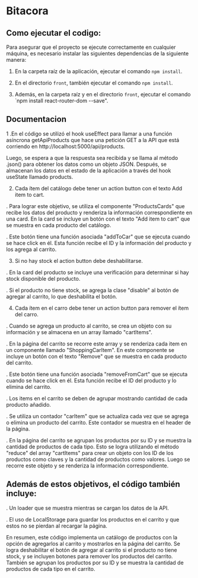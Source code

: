 # Bitacora

## Como ejecutar el codigo: 

Para asegurar que el proyecto se ejecute correctamente en cualquier máquina, es necesario instalar las siguientes dependencias de la siguiente manera:

1. En la carpeta raíz de la aplicación, ejecutar el comando `npm install`.

2. En el directorio `front`, también ejecutar el comando `npm install`.

3. Además, en la carpeta raíz y en el directorio `front`, ejecutar el comando `npm install react-router-dom --save".

## Documentacion

1 .En el código se utilizó el hook useEffect para llamar a una función asíncrona getApiProducts que hace una petición GET a la API que está corriendo en http://localhost:5000/api/products.

Luego, se espera a que la respuesta sea recibida y se llama al método .json() para obtener los datos como un objeto JSON. Después, se almacenan los datos en el estado de la aplicación a través del hook useState llamado products.

2. Cada ítem del catálogo debe tener un action button con el texto Add item to cart.

. Para lograr este objetivo, se utiliza el componente "ProductsCards" que recibe los datos del producto y renderiza la información correspondiente en una card. En la card se incluye un botón con el texto "Add item to cart" que se muestra en cada producto del catálogo.

. Este botón tiene una función asociada "addToCar" que se ejecuta cuando se hace click en él. Esta función recibe el ID y la información del producto y los agrega al carrito.

3. Si no hay stock el action button debe deshabilitarse.

. En la card del producto se incluye una verificación para determinar si hay stock disponible del producto.

. Si el producto no tiene stock, se agrega la clase "disable" al botón de agregar al carrito, lo que deshabilita el botón.

4. Cada ítem en el carro debe tener un action button para remover el ítem del carro.

. Cuando se agrega un producto al carrito, se crea un objeto con su información y se almacena en un array llamado "cartItems".

. En la página del carrito se recorre este array y se renderiza cada item en un componente llamado "ShoppingCarItem". En este componente se incluye un botón con el texto "Remove" que se muestra en cada producto del carrito.

. Este botón tiene una función asociada "removeFromCart" que se ejecuta cuando se hace click en él. Esta función recibe el ID del producto y lo elimina del carrito.

. Los items en el carrito se deben de agrupar mostrando cantidad de cada producto añadido.

. Se utiliza un contador "carItem" que se actualiza cada vez que se agrega o elimina un producto del carrito. Este contador se muestra en el header de la página.

. En la página del carrito se agrupan los productos por su ID y se muestra la cantidad de productos de cada tipo. Esto se logra utilizando el método "reduce" del array "cartItems" para crear un objeto con los ID de los productos como claves y la cantidad de productos como valores. Luego se recorre este objeto y se renderiza la información correspondiente.

## Además de estos objetivos, el código también incluye:

. Un loader que se muestra mientras se cargan los datos de la API.

. El uso de LocalStorage para guardar los productos en el carrito y que estos no se pierdan al recargar la página.

En resumen, este código implementa un catálogo de productos con la opción de agregarlos al carrito y mostrarlos en la página del carrito. Se logra deshabilitar el botón de agregar al carrito si el producto no tiene stock, y se incluyen botones para remover los productos del carrito. También se agrupan los productos por su ID y se muestra la cantidad de productos de cada tipo en el carrito.
